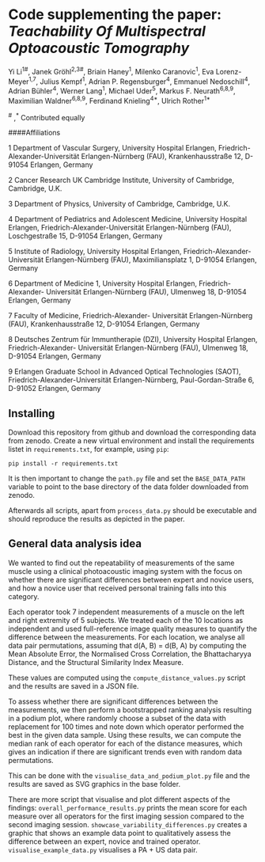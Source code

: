 # Code supplementing the paper: *Teachability Of Multispectral Optoacoustic Tomography* 

Yi Li<sup>1#</sup>, 
Janek Gröhl<sup>2,3#</sup>, 
Briain Haney<sup>1</sup>, 
Milenko Caranovic<sup>1</sup>, 
Eva Lorenz-Meyer<sup>1,7</sup>, 
Julius Kempf<sup>1</sup>, 
Adrian P. Regensburger<sup>4</sup>, 
Emmanuel Nedoschill<sup>4</sup>, 
Adrian Bühler<sup>4</sup>, 
Werner Lang<sup>1</sup>, 
Michael Uder<sup>5</sup>, 
Markus F. Neurath<sup>6,8,9</sup>, 
Maximilian Waldner<sup>6,8,9</sup>, 
Ferdinand Knieling<sup>4*</sup>, 
Ulrich Rother<sup>1*</sup>  

<sup>#</sup> ,<sup>*</sup> Contributed equally

####Affiliations

1 Department of Vascular Surgery, University Hospital Erlangen, 
Friedrich-Alexander-Universität Erlangen-Nürnberg (FAU), 
Krankenhausstraße 12, D-91054 Erlangen, Germany

2 Cancer Research UK Cambridge Institute, University of Cambridge, Cambridge, U.K.

3 Department of Physics, University of Cambridge, Cambridge, U.K.

4 Department of Pediatrics and Adolescent Medicine, University Hospital Erlangen, 
Friedrich-Alexander-Universität Erlangen-Nürnberg (FAU), Loschgestraße 15, D-91054 
Erlangen, Germany

5 Institute of Radiology, University Hospital Erlangen, Friedrich-Alexander- 
Universität Erlangen-Nürnberg (FAU), Maximiliansplatz 1, D-91054 Erlangen, Germany

6 Department of Medicine 1, University Hospital Erlangen, Friedrich-Alexander- 
Universität Erlangen-Nürnberg (FAU), Ulmenweg 18, D-91054 Erlangen, Germany

7 Faculty of Medicine, Friedrich-Alexander- Universität Erlangen-Nürnberg (FAU), 
Krankenhausstraße 12, D-91054 Erlangen, Germany

8 Deutsches Zentrum für Immuntherapie (DZI), University Hospital Erlangen, 
Friedrich-Alexander- Universität Erlangen-Nürnberg (FAU), Ulmenweg 18, D-91054 
Erlangen, Germany

9 Erlangen Graduate School in Advanced Optical Technologies (SAOT), 
Friedrich-Alexander-Universität Erlangen-Nürnberg, Paul-Gordan-Straße 6, 
D-91052 Erlangen, Germany

## Installing

Download this repository from github and download the corresponding data from zenodo.
Create a new virtual environment and install the requirements listet in `requirements.txt`, 
for example, using `pip`:

    pip install -r requirements.txt

It is then important to change the `path.py` file and set the `BASE_DATA_PATH` variable
to point to the base directory of the data folder downloaded from zenodo.

Afterwards all scripts, apart from `process_data.py` should be
executable and should reproduce the results as depicted in the paper.

## General data analysis idea

We wanted to find out the repeatability of measurements of the
same muscle using a clinical photoacoustic imaging system with the focus on whether
there are significant differences between expert and novice users, and how a novice 
user that received personal training falls into this category.

Each operator took 7 independent measurements of a muscle on the left and right
extremity of 5 subjects. We treated each of the 10 locations as independent and 
used full-reference image quality measures to quantify the difference between the
measurements. For each location, we analyse all data pair permutations, assuming 
that d(A, B) = d(B, A) by computing the Mean Absolute Error, the Normalised Cross Correlation, the
Bhattacharyya Distance, and the Structural Similarity Index Measure. 

These values are computed using the `compute_distance_values.py` script and
the results are saved in a JSON file.

To assess whether there are significant differences between the measurements,
we then perform a bootstrapped ranking analysis resulting in a podium plot, where
randomly choose a subset of the data with replacement for 100 times and note down
which operator performed the best in the given data sample. Using these results, we can
compute the median rank of each operator for each of the distance measures, which gives
an indication if there are significant trends even with random data permutations.

This can be done with the `visualise_data_and_podium_plot.py` file and the results are
saved as SVG graphics in the base folder.

There are more script that visualise and plot different aspects of the findings: 
`overall_performance_results.py` prints the mean score for each measure over all
operators for the first imaging session compared to the second imaging session.
`showcase_variability_differences.py` creates a graphic that shows an example data
point to qualitatively assess the difference between an expert, novice and trained 
operator.
`visualise_example_data.py` visualises a PA + US data pair.